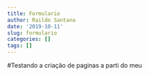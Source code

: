 ```yaml
---
title: Formulario
author: Raildo Santana
date: '2019-10-11'
slug: formulario
categories: []
tags: []
---
```


#Testando a criação de paginas a parti do meu